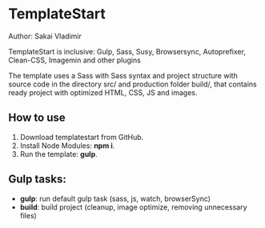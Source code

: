 # TemplateStart

Author: Sakai Vladimir

TemplateStart is inclusive: Gulp, Sass, Susy, Browsersync, Autoprefixer, Clean-CSS, Imagemin аnd other plugins

The template uses a Sass with Sass syntax and project structure with source code in the directory src/ and production folder build/, that contains ready project with optimized HTML, CSS, JS and images.

How to use
-------------------------
1. Download templatestart from GitHub.
2. Install Node Modules: **npm i**.
3. Run the template: **gulp**.
  
Gulp tasks:
-------------------------
 * **gulp**: run default gulp task (sass, js, watch, browserSync)
 * **build**: build project (cleanup, image optimize, removing unnecessary files)
